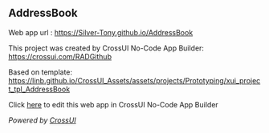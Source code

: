## AddressBook
Web app url : https://Silver-Tony.github.io/AddressBook

This project was created by CrossUI No-Code App Builder: https://crossui.com/RADGithub

Based on template: https://linb.github.io/CrossUI_Assets/assets/projects/Prototyping/xui_project_tpl_AddressBook

Click [here](https://crossui.com/RADGithub/#!from=github&owner=Silver-Tony&repo=AddressBook) to edit this web app in CrossUI No-Code App Builder

<i>Powered by [CrossUI](https://crossui.com)</i>
